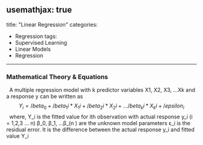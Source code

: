 usemathjax: true
---
title: "Linear Regression"
categories:
  - Regression
tags:
  - Supervised Learning
  - Linear Models
  - Regression
---



### Mathematical Theory & Equations
 
A multiple regression model with k predictor variables X1, X2, X3,  …Xk and a response y can be written as 
 
$$ Y_i= /beta_0 + /beta_1i*X_1i + /beta_2i*X_2i + … /beta_ki*X_ki + /epsilon_i $$
 
where,
Y_i  is the fitted value for ith observation with actual response y_i  (i = 1,2,3 … n)
β_0, β_1, …β_(n )  are the unknown model parameters
ε_i  is the residual error. It is the difference between the actual response y_i  and fitted value Y_i

